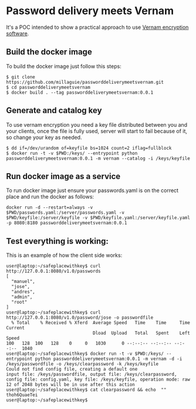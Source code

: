 # Password delivery meets Vernam

It's a POC intended to show a practical approach to use [Vernam encryption software](https://github.com/millaguie/Vernam).

## Build the docker image

To build the docker image just follow this steps:
```
$ git clone https://github.com/millaguie/passworddeliverymeetsvernam.git
$ cd passworddeliverymeetsvernam
$ docker build . --tag passworddeliverymeetsvernam:0.0.1
```
## Generate and catalog key

To use vernam encryption you need a key file distributed between you and your clients, once the file is fully used, server will start to fail because of it, so change your key as needed.

```
$ dd if=/dev/urandom of=keyfile bs=1024 count=2 iflag=fullblock
$ docker run -t -v $PWD:/keys/ --entrypoint python passworddeliverymeetsvernam:0.0.1 -m vernam --catalog -i /keys/keyfile
```

## Run docker image as a service

To run docker image just ensure your passwords.yaml is on the correct place and run the docker as follows:
```
docker run -d --restart=always -v $PWD/passwords.yaml:/server/passwords.yaml -v $PWD/keyfile:/server/keyfile -v $PWD/keyfile.yaml:/server/keyfile.yaml -p 8080:8180 passworddeliverymeetsvernam:0.0.1
```

## Test everything is working:

This is an example of how the client side works:
```
user@laptop:~/safeplacewithkey$ curl http://127.0.0.1:8080/v1.0/passwords
[
  "manuel", 
  "jose", 
  "andres", 
  "admin", 
  "root"
]
user@laptop:~/safeplacewithkey$ curl http://127.0.0.1:8080/v1.0/password/jose -o passwordfile
  % Total    % Received % Xferd  Average Speed   Time    Time     Time  Current
                                 Dload  Upload   Total   Spent    Left  Speed
100   128  100   128    0     0   1030      0 --:--:-- --:--:-- --:--:--  1040
user@laptop:~/safeplacewithkey$ docker run -t -v $PWD:/keys/ --entrypoint python passworddeliverymeetsvernam:0.0.1 -m vernam -d -i /keys/passwordfile -o /keys/clearpassword -k /keys/keyfile
Could not find config file, creating a default one
input file: /keys/passwordfile, output file: /keys/clearpassword, config file: config.yaml, key file: /keys/keyfile, operation mode: raw
12 of 2048 bytes will be in use after this action
user@laptop:~/safeplacewithkey$ cat clearpassword && echo  ""
thoh6QuaeTei
user@laptop:~/safeplacewithkey$ 

```
